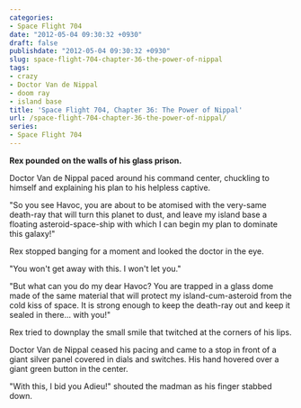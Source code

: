 ```yaml
---
categories:
- Space Flight 704
date: "2012-05-04 09:30:32 +0930"
draft: false
publishdate: "2012-05-04 09:30:32 +0930"
slug: space-flight-704-chapter-36-the-power-of-nippal
tags:
- crazy
- Doctor Van de Nippal
- doom ray
- island base
title: 'Space Flight 704, Chapter 36: The Power of Nippal'
url: /space-flight-704-chapter-36-the-power-of-nippal/
series:
- Space Flight 704
---
```

**Rex pounded on the walls of his glass prison.**

Doctor Van de Nippal paced around his command center, chuckling to himself and explaining his plan to his helpless captive.

"So you see Havoc, you are about to be atomised with the very-same death-ray that will turn this planet to dust, and leave my island base a floating asteroid-space-ship with which I can begin my plan to dominate this galaxy!"

Rex stopped banging for a moment and looked the doctor in the eye.

"You won't get away with this. I won't let you."

"But what can you do my dear Havoc? You are trapped in a glass dome made of the same material that will protect my island-cum-asteroid from the cold kiss of space. It is strong enough to keep the death-ray out and keep it sealed in there... with you!"

Rex tried to downplay the small smile that twitched at the corners of his lips.

Doctor Van de Nippal ceased his pacing and came to a stop in front of a giant silver panel covered in dials and switches. His hand hovered over a giant green button in the center.

"With this, I bid you Adieu!" shouted the madman as his finger stabbed down.
